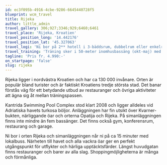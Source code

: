 ```yaml
---
id: ec3f095b-4916-4cbe-9286-6645440728f5
blueprint: wcm_travel
title: Rijeka
author: little_admin
travel_gallery: 306;927;3346;929;6460;6461
travel_place: 'Rijeka, Kroatien'
travel_position_long: '14.442176'
travel_position_lat: '45.327063'
travel_logi: 'Ni bor på 2** hotell i 3-bäddsrum, dubbelrum eller enkelrum med dusch/WC och TV. Hotellet har 200 rum. På hotellet finns en inomhuspool och ni serveras buffémåltider. Måltidsdryck ingår ej. AC, Internet, parkering, tvättmöjligheter och tennisplan finns på hotellet mot en extra kostnad. Det finns även möjlighet till boende på 3-stjärnigt hotell, kontakta oss för offert.'
travel_training: 'Träning sker i 50-meter inomhusbassäng (okt-maj) med 10 banor. Bassängen har ett avtagbart tak som tas av på sommaren och det blir då en utomhusbassäng. Det finns även 25-meter bassäng samt bassäng för simhopp. Gym finns mot extra kostnad.'
tagline: 'Pris fr. 4.990:-'
on_startpage: 'false'
slug: rijeka
---
```

<p>Rijeka ligger i nordvästra Kroatien och har ca 130 000 invånare. Orten är populär bland turister och är faktiskt Kroatiens tredje största stad. Det banar förstås väg för ett betydande utbud av restauranger och övriga aktiviteter att ägna sig åt mellan träningspassen.</p>
<p>Kantrida Swimming Pool Complex stod klart 2008 och ligger alldeles vid Adriatiska havets turkosa böljor. Anläggningen har fin utsikt över Kvarner-bukten, närliggande öar och orterna Opatija och Rijeka. På simanläggningen finns inte mindre än fem bassänger. Det finns också gym, konferensrum, restaurang och garage.</p>
<p>Ni bor i orten Rijeka och simanläggningen når ni på ca 15 minuter med lokalbuss. Närheten till havet och alla vackra öar ger en perfekt utgångspunkt för utflykter och härliga upptäcktsfärder. Längst huvudgatan finns restauranger och barer av alla slag. Shoppingmöjligheterna är många och förmånliga.</p>
